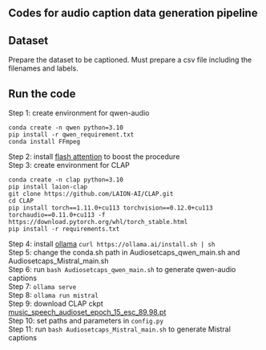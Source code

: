 ## Codes for audio caption data generation pipeline

## Dataset
Prepare the dataset to be captioned.
Must prepare a csv file including the filenames and labels.

## Run the code
Step 1: create environment for qwen-audio  
```
conda create -n qwen python=3.10
pip install -r qwen_requirement.txt
conda install FFmpeg
```  
Step 2: install [flash attention](https://github.com/Dao-AILab/flash-attention) to boost the procedure  
Step 3: create environment for CLAP  
```
conda create -n clap python=3.10
pip install laion-clap
git clone https://github.com/LAION-AI/CLAP.git
cd CLAP
pip install torch==1.11.0+cu113 torchvision==0.12.0+cu113 torchaudio==0.11.0+cu113 -f https://download.pytorch.org/whl/torch_stable.html
pip install -r requirements.txt
```  
Step 4: install [ollama](https://github.com/Dao-AILab/flash-attention) `curl https://ollama.ai/install.sh | sh`  
Step 5: change the conda.sh path in Audiosetcaps_qwen_main.sh and Audiosetcaps_Mistral_main.sh  
Step 6: run `bash Audiosetcaps_qwen_main.sh` to generate qwen-audio captions  
Step 7: `ollama serve`  
Step 8: `ollama run mistral`  
Step 9: download CLAP ckpt [music_speech_audioset_epoch_15_esc_89.98.pt](https://huggingface.co/lukewys/laion_clap/blob/main/music_speech_audioset_epoch_15_esc_89.98.pt)  
Step 10: set paths and parameters in `config.py`  
Step 11: run `bash Audiosetcaps_Mistral_main.sh` to generate Mistral captions





